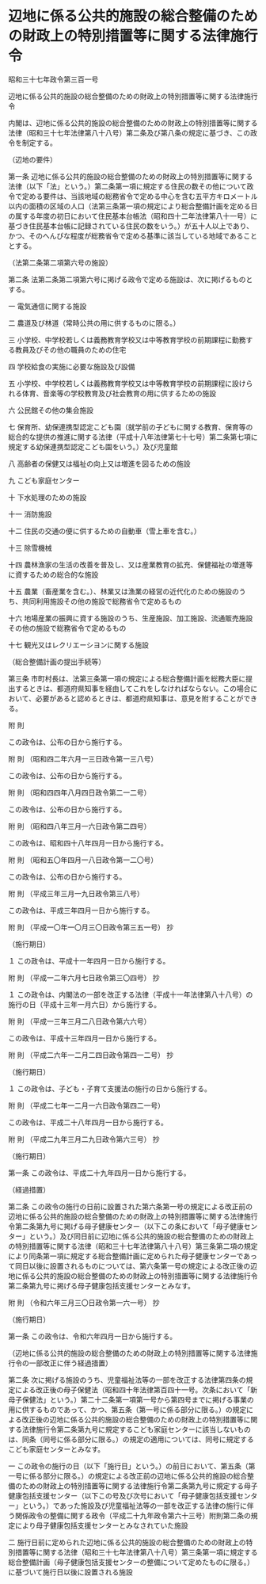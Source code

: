 # 辺地に係る公共的施設の総合整備のための財政上の特別措置等に関する法律施行令

昭和三十七年政令第三百一号

辺地に係る公共的施設の総合整備のための財政上の特別措置等に関する法律施行令

内閣は、辺地に係る公共的施設の総合整備のための財政上の特別措置等に関する法律（昭和三十七年法律第八十八号）第二条及び第八条の規定に基づき、この政令を制定する。

（辺地の要件）

第一条 辺地に係る公共的施設の総合整備のための財政上の特別措置等に関する法律（以下「法」という。）第二条第一項に規定する住民の数その他について政令で定める要件は、当該地域の総務省令で定める中心を含む五平方キロメートル以内の面積の区域の人口（法第三条第一項の規定により総合整備計画を定める日の属する年度の初日において住民基本台帳法（昭和四十二年法律第八十一号）に基づき住民基本台帳に記録されている住民の数をいう。）が五十人以上であり、かつ、そのへんぴな程度が総務省令で定める基準に該当している地域であることとする。

（法第二条第二項第六号の施設）

第二条 法第二条第二項第六号に掲げる政令で定める施設は、次に掲げるものとする。

一 電気通信に関する施設

二 農道及び林道（常時公共の用に供するものに限る。）

三 小学校、中学校若しくは義務教育学校又は中等教育学校の前期課程に勤務する教員及びその他の職員のための住宅

四 学校給食の実施に必要な施設及び設備

五 小学校、中学校若しくは義務教育学校又は中等教育学校の前期課程に設けられる体育、音楽等の学校教育及び社会教育の用に供するための施設

六 公民館その他の集会施設

七 保育所、幼保連携型認定こども園（就学前の子どもに関する教育、保育等の総合的な提供の推進に関する法律（平成十八年法律第七十七号）第二条第七項に規定する幼保連携型認定こども園をいう。）及び児童館

八 高齢者の保健又は福祉の向上又は増進を図るための施設

九 こども家庭センター

十 下水処理のための施設

十一 消防施設

十二 住民の交通の便に供するための自動車（雪上車を含む。）

十三 除雪機械

十四 農林漁家の生活の改善を普及し、又は産業教育の拡充、保健福祉の増進等に資するための総合的な施設

十五 農業（畜産業を含む。）、林業又は漁業の経営の近代化のための施設のうち、共同利用施設その他の施設で総務省令で定めるもの

十六 地場産業の振興に資する施設のうち、生産施設、加工施設、流通販売施設その他の施設で総務省令で定めるもの

十七 観光又はレクリエーシヨンに関する施設

（総合整備計画の提出手続等）

第三条 市町村長は、法第三条第一項の規定による総合整備計画を総務大臣に提出するときは、都道府県知事を経由してこれをしなければならない。この場合において、必要があると認めるときは、都道府県知事は、意見を附することができる。

附 則

この政令は、公布の日から施行する。

附 則 （昭和四二年六月一三日政令第一三八号）

この政令は、公布の日から施行する。

附 則 （昭和四四年八月四日政令第二一二号）

この政令は、公布の日から施行する。

附 則 （昭和四八年三月一六日政令第二四号）

この政令は、昭和四十八年四月一日から施行する。

附 則 （昭和五〇年四月一八日政令第一二〇号）

この政令は、公布の日から施行する。

附 則 （平成三年三月一九日政令第三八号）

この政令は、平成三年四月一日から施行する。

附 則 （平成一〇年一〇月三〇日政令第三五一号） 抄

（施行期日）

１ この政令は、平成十一年四月一日から施行する。

附 則 （平成一二年六月七日政令第三〇四号） 抄

１ この政令は、内閣法の一部を改正する法律（平成十一年法律第八十八号）の施行の日（平成十三年一月六日）から施行する。

附 則 （平成一三年三月二八日政令第六六号）

この政令は、平成十三年四月一日から施行する。

附 則 （平成二六年一二月二四日政令第四一二号） 抄

（施行期日）

１ この政令は、子ども・子育て支援法の施行の日から施行する。

附 則 （平成二七年一二月一六日政令第四二一号）

この政令は、平成二十八年四月一日から施行する。

附 則 （平成二九年三月二九日政令第六三号） 抄

（施行期日）

第一条 この政令は、平成二十九年四月一日から施行する。

（経過措置）

第二条 この政令の施行の日前に設置された第六条第一号の規定による改正前の辺地に係る公共的施設の総合整備のための財政上の特別措置等に関する法律施行令第二条第九号に掲げる母子健康センター（以下この条において「母子健康センター」という。）及び同日前に辺地に係る公共的施設の総合整備のための財政上の特別措置等に関する法律（昭和三十七年法律第八十八号）第三条第二項の規定により同条第一項に規定する総合整備計画に定められた母子健康センターであって同日以後に設置されるものについては、第六条第一号の規定による改正後の辺地に係る公共的施設の総合整備のための財政上の特別措置等に関する法律施行令第二条第九号に掲げる母子健康包括支援センターとみなす。

附 則 （令和六年三月三〇日政令第一六一号） 抄

（施行期日）

第一条 この政令は、令和六年四月一日から施行する。

（辺地に係る公共的施設の総合整備のための財政上の特別措置等に関する法律施行令の一部改正に伴う経過措置）

第二条 次に掲げる施設のうち、児童福祉法等の一部を改正する法律第四条の規定による改正後の母子保健法（昭和四十年法律第百四十一号。次条において「新母子保健法」という。）第二十二条第一項第一号から第四号までに掲げる事業の用に供するものであって、かつ、第五条（第一号に係る部分に限る。）の規定による改正後の辺地に係る公共的施設の総合整備のための財政上の特別措置等に関する法律施行令第二条第九号に規定するこども家庭センターに該当しないものは、同条（同号に係る部分に限る。）の規定の適用については、同号に規定するこども家庭センターとみなす。

一 この政令の施行の日（以下「施行日」という。）の前日において、第五条（第一号に係る部分に限る。）の規定による改正前の辺地に係る公共的施設の総合整備のための財政上の特別措置等に関する法律施行令第二条第九号に規定する母子健康包括支援センター（以下この号及び次号において「母子健康包括支援センター」という。）であった施設及び児童福祉法等の一部を改正する法律の施行に伴う関係政令の整備に関する政令（平成二十九年政令第六十三号）附則第二条の規定により母子健康包括支援センターとみなされていた施設

二 施行日前に定められた辺地に係る公共的施設の総合整備のための財政上の特別措置等に関する法律（昭和三十七年法律第八十八号）第三条第一項に規定する総合整備計画（母子健康包括支援センターの整備について定めたものに限る。）に基づいて施行日以後に設置される施設
